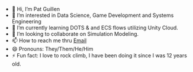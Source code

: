 - 👋 Hi, I’m Pat Guillen
- 👀 I’m interested in Data Science, Game Development and Systems Engineering
- 🌱 I’m currently learning DOTS & and ECS flows utilizing Unity Cloud.
- 💞️ I’m looking to collaborate on Simulation Modeling.
- 📫 How to reach me thru [Email](pguillen@reefpointgroup.com)
- 😄 Pronouns: They/Them/He/Him
- ⚡ Fun fact: I love to rock climb, I have been doing it since I was 12 years old.

<!---
RGP-pguillen/RGP-pguillen is a ✨ special ✨ repository because its `README.md` (this file) appears on your GitHub profile.
You can click the Preview link to take a look at your changes.
--->
